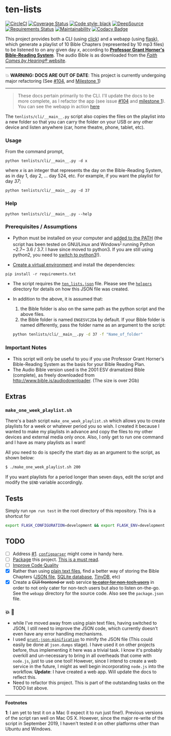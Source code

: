 ten-lists
==========

[![CircleCI](https://circleci.com/gh/engineervix/ten-lists/tree/master.svg?style=svg)](https://circleci.com/gh/engineervix/ten-lists/tree/master)
[![Coverage Status](https://coveralls.io/repos/github/engineervix/ten-lists/badge.svg)](https://coveralls.io/github/engineervix/ten-lists)
[![Code style: black](https://img.shields.io/badge/code%20style-black-000000.svg)](https://github.com/psf/black)
[![DeepSource](https://static.deepsource.io/deepsource-badge-light-mini.svg)](https://deepsource.io/gh/engineervix/ten-lists/?ref=repository-badge) [![Requirements Status](https://requires.io/github/engineervix/ten-lists/requirements.svg?branch=master)](https://requires.io/github/engineervix/ten-lists/requirements/?branch=master)
[![Maintainability](https://api.codeclimate.com/v1/badges/3cb6f02b618365d7475d/maintainability)](https://codeclimate.com/github/engineervix/ten-lists/maintainability)
[![Codacy Badge](https://app.codacy.com/project/badge/Grade/f566d7c0bd464cb2b17ef9604b61a748)](https://www.codacy.com/gh/engineervix/ten-lists/dashboard?utm_source=github.com&amp;utm_medium=referral&amp;utm_content=engineervix/ten-lists&amp;utm_campaign=Badge_Grade)

This project provides both a CLI (using [click](https://click.palletsprojects.com/en/7.x/)) and a webapp (using [flask](https://palletsprojects.com/p/flask/)), which generate a playlist of 10 Bible Chapters (represented by 10 mp3 files) to be listened to on any given day _x_, according to [**Professor Grant Horner's Bible-Reading System**](https://sohmer.net/media/professor_grant_horners_bible_reading_system.pdf). The audio Bible is as downloaded from the [_Faith Comes by Hearing®_ website](http://www.bible.is/audiodownloader).

---

💥 **WARNING: DOCS ARE OUT OF DATE**: This project is currently undergoing major refactoring (See [#104](https://github.com/engineervix/ten-lists/issues/104), and [Milestone 1](https://github.com/engineervix/ten-lists/milestone/1))

---

> These docs pertain primarily to the CLI. I'll update the docs to be more complete, as I refactor the app (see issue [#104](https://github.com/engineervix/ten-lists/issues/104) and [milestone 1](https://github.com/engineervix/ten-lists/milestone/1)).
> You can see the webapp in action [here](https://ten.stockpile.pw/)

The `tenlists/cli/__main__.py` script also copies the files on the playlist into a new folder
so that you can carry the folder on your USB or any other device and listen anywhere (car, home theatre, phone, tablet, etc).

### Usage

From the command prompt,

```
python tenlists/cli/__main__.py -d x
```

where *x* is an integer that represents the day on the Bible-Reading System, as in day 1, day 2, ... day 524, etc. For example, if you want the playlist for day *37*;

```
python tenlists/cli/__main__.py -d 37
```

### Help

```
python tenlists/cli/__main__.py --help
```

### Prerequisites / Assumptions

* Python must be installed on your computer and [added to the PATH](http://superuser.com/questions/143119/how-to-add-python-to-the-windows-path) (the script has been tested on GNU/Linux and Windows<sup>[1](#footnote1)</sup> running Python ~2.7~ 3.6 / 3.7. I have since moved to python3. If you are still using python2, you need to [switch to python3](https://docs.python-guide.org/starting/which-python/#recommendations)!).

* [Create a virtual environment](https://realpython.com/python-virtual-environments-a-primer/) and install the dependencies:

```
pip install -r requirements.txt
```

* The script requires the [`ten_lists.json`](https://github.com/engineervix/ten-lists/blob/master/ten_lists.json) file. Please see the [`helpers`](https://github.com/engineervix/ten-lists/tree/master/helpers) directory for details on how this JSON file was created.

* In addition to the above, it is assumed that:

  1. the Bible folder is also on the same path as the python script and the above files.
  2. the Bible folder is named `ENGESVC2DA` by default. If your Bible folder is named differently, pass the folder name as an argument to the script:

  ```bash
  python tenlists/cli/__main__.py -d 37 -f "Name_of_folder"
  ```

### Important Notes

* This script will only be useful to you if you use Professor Grant Horner's Bible-Reading System as the basis for your Bible Reading Plan.
* The Audio Bible version used is the 2001 ESV dramatized Bible (complete), as freely downloaded from http://www.bible.is/audiodownloader. (The size is over 2Gb)

## Extras

### `make_one_week_playlist.sh`

There's a bash script `make_one_week_playlist.sh` which allows you to create playlists for a week or whatever period you so wish. I created it because I wanted to make my playlists in advance and copy the files to my other devices and external media only once. Also, I only get to run one command and I have as many playlists as I want!

All you need to do is specify the start day as an argument to the script, as shown below:

```bash
$ ./make_one_week_playlist.sh 200
```

If you want playlists for a period longer than seven days, edit the script and modify the `$END` variable accordingly.

## Tests

Simply run `npm run test` in the root directory of this repository. This is a shortcut for

```bash
export FLASK_CONFIGURATION=development && export FLASK_ENV=development && pytest
```

## TODO

- [ ] Address [#1](https://github.com/engineervix/ten-lists/issues/1). [`configparser`](https://docs.python.org/3/library/configparser.html) might come in handy here.
- [ ] [Package](https://packaging.python.org/tutorials/packaging-projects/) this project. [This is a must read](https://packaging.python.org/guides/distributing-packages-using-setuptools/#configuring-your-project).
- [ ] [Improve Code Quality](https://codeclimate.com/github/engineervix/ten-lists/issues)
- [x] Rather than using [plain text files](https://github.com/engineervix/ten-lists/tree/v0.6.2/data), find a better way of storing the Bible Chapters ([JSON file](https://www.lucidchart.com/techblog/2018/07/16/why-json-isnt-a-good-configuration-language/), [SQLite database](https://www.sqlite.org/whentouse.html), [TinyDB](https://tinydb.readthedocs.io/en/latest/), etc)
- [x] Create a ~~GUI frontend or~~ web service ~~[to cater for non-tech users](https://www.inc.com/drew-hendricks/building-or-enhancing-software-for-non-technical-users-is-more-important-than-ev.html)~~ in order to not only cater for non-tech users but also to listen on-the-go. See the `webapp` directory for the source code. Also see the `package.json` file.

### :boom: :construction:

- while I've moved away from using plain text files, having switched to JSON, I still need to improve the JSON code, which currently doesn't even have any error handling mechanisms.
- I used [`grunt-json-minification`](https://www.npmjs.com/package/grunt-json-minification) to minify the JSON file (This could easily be done at `json.dumps` stage). I have used it on other projects before, thus implementing it here was a trivial task. I know it's probably overkill and un-necessary to bring in all overheads that come with `node.js`, just to use one tool! However, since I intend to create a web service in the future, I might as well begin incorporating `node.js` into the workflow. **Update**: I have created a web app. Will update the docs to reflect this.
- Need to refactor this project. This is part of the outstanding tasks on the TODO list above.

----

**Footnotes**

<a name="#footnote1">**1**</a>: I am yet to test it on a Mac (I expect it to run just fine!). Previous versions of the script ran well on Mac OS X. However, since the major re-write of the script in September 2019, I haven't tested it on other platforms other than Ubuntu and Windows.
